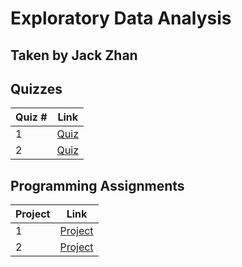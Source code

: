 # Exploratory Data Analysis
## Taken by Jack Zhan

## Quizzes
Quiz # | Link 
--- | --- 
1 | [Quiz](https://github.com/jackjzhan/datasciencecoursera/blob/master/04_Exploratory-Data-Analysis/Quizzes/Quiz1.md)
2 | [Quiz](https://github.com/jackjzhan/datasciencecoursera/blob/master/04_Exploratory-Data-Analysis/Quizzes/Quiz2.md)
## Programming Assignments 
Project | Link
--- | ---
1 | [Project](https://github.com/jackjzhan/datasciencecoursera/tree/master/04_Exploratory-Data-Analysis/Programming_Assignment/Assignment1)
2 | [Project](https://github.com/jackjzhan/datasciencecoursera/tree/master/04_Exploratory-Data-Analysis/Programming_Assignment/Assignment2)